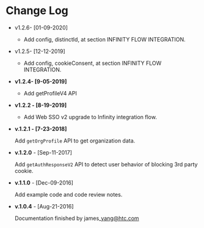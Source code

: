 # Change Log

* v1.2.6- \[01-09-2020\]
  * Add config, distinctId, at section INFINITY FLOW INTEGRATION.
* v1.2.5- \[12-12-2019\]
  * Add config, cookieConsent, at section INFINITY FLOW INTEGRATION.
* **v1.2.4- \[9-05-2019\]**
  * Add getProfileV4 API
* **v1.2.2 -  \[8-19-2019\]**
  * Add Web SSO v2 upgrade to Infinity integration flow.
* **v.1.2.1 - \[7-23-2018\]**

  Add `getOrgProfile` API to get organization data.

* **v.1.2.0** - \[Sep-11-2017\]

  Add `getAuthResponseV2` API to detect user behavior of blocking 3rd party cookie.

* **v.1.1.0** - \[Dec-09-2016\]

  Add example code and code review notes.

* **v.1.0.4** - \[Aug-21-2016\]

  Documentation finished by james\_yang@htc.com

